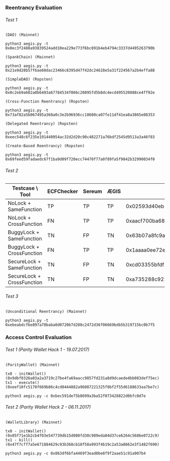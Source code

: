 
### Reentrancy Evaluation

###### Test 1

```
(DAO) (Mainnet)

python3 aegis.py -t 0x0ec3f2488a93839524add10ea229e773f6bc891b4eb4794c3337d4495263790b
```

```
(SpankChain) (Mainnet)

python3 aegis.py -t 0x21e9d20b57f6ae60dac23466c8395d47f42dc24628e5a31f224567a2b4effa88
```

```
(SimpleDAO) (Ropsten)

python3 aegis.py -t 0x0c2eb9a602a0b6493a67784534f066c20895fd5b8dc4ecd495520888ce4ff92e
```

```
(Cross-Function Reentrancy) (Ropsten)

python3 aegis.py -t 0x73af82a5b067495a368a0c3e2b96936cc18680ca07fe11df41ea8a3865e08353
```

```
(Delegated Reentrancy) (Ropsten)

python3 aegis.py -t 0xeec548c6f235e191440954ac32d2d20c90c482271a76bdf2545d9513a3a46f83
```

```
(Create-Based Reentrancy) (Ropsten)

python3 aegis.py -t 0x69feed59fadaedc67f1ba9d09f720ecc74470f77a0f89fa5f9842b32990034f0 
```

###### Test 2

| Testcase \ Tool            | ECFChecker | Sereum    | ÆGIS | Transaction
| ---------------------------| ---------- | --------- | ----- | -----------
| NoLock + SameFunction      | TP         | TP        | TP    |  0x02593d40eb1b13ce35b3f43bd4af743fd75c041cafb70ac5e3c94e77e08b4591 |
| NoLock + CrossFunction     | FN         | TP        | TP    | 0xaacf700ba687888f9796bb33ec3bf80380acae5941aa861d471444fecf766fc6 |
| BuggyLock + SameFunction   | TN         | FP        | TN    | 0x63b07a8fc9aa635cc04b450497f9dcd76059b175b84f549a420a0374b0494e01 |
| BuggyLock + CrossFunction  | FN         | TP        | TP    | 0x1aaaa0ee72ec14cf86ba4273a415e88498293dffe51b8883bf8ebd24e6066de0 |
| SecureLock + SameFunction  | TN         | FP        | TN    | 0xcd03355bfdf1650c846c200741b94d1f7d0af1450ebf72c8e0156f5ee1aabf59 |
| SecureLock + CrossFunction | TN         | FP        | TN    | 0xa735288c921e987c6b3cf94cdef03d8c31284ace1583a16f6a887efab22c4f49 |

###### Test 3

```
(Unconditional Reentrancy) (Mainnet)

python3 aegis.py -t 0xebeabdcfbe897a78baba0d0720b7d208c2472d36f06669bdb5b319715bc0b7f5
```

### Access Control Evaluation

###### Test 1 (Parity Wallet Hack 1 - 19.07.2017)

```
(ParityWallet) (Mainnet)

tx0 - initWallet() (0x9dbf0326a03a2a3719c27be4fa69aacc9857fd231a8d9dcaede4bb083def75ec)
tx1 - execute() (0xeef10fc5170f669b86c4cd0444882a96087221325f8bf2f55d6188633aa7be7c)

python3 aegis.py -c 0xbec591de75b8699a3ba52f073428822d0bfc0d7e
```

###### Test 2 (Parity Wallet Hack 2 - 06.11.2017)

```
(WalletLibrary) (Mainnet)

tx0 - initWallet() (0x05f71e1b2cb4f03e547739db15d080fd30c989eda04d37ce6264c5686e0722c9)
tx1 - kill() (0x47f7cff7a5e671884629c93b368cb18f58a993f4b19c2a53a8662e3f1482f690)

python3 aegis.py -c 0x863df6bfa4469f3ead0be8f9f2aae51c91a907b4
```
